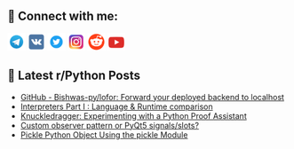 ## 🔎 Connect with me:
[<img src="https://github.com/bullbesh/bullbesh/blob/main/images/Telegram.png" width="32" height="32" />](https://t.me/bullbesh)
[<img src="https://github.com/bullbesh/bullbesh/blob/main/images/VK.png" width="32" height="32" />](https://vk.com/bullbesh)
[<img src="https://github.com/bullbesh/bullbesh/blob/main/images/Twitter.png" width="32" height="32" />](https://twitter.com/bullbesh1)
[<img src="https://github.com/bullbesh/bullbesh/blob/main/images/Instagram.png" width="32" height="32" />](https://www.instagram.com/bullbesh)
[<img src="https://github.com/bullbesh/bullbesh/blob/main/images/Reddit.png" width="32" height="32" />](https://www.reddit.com/user/bullbesh)
[<img src="https://github.com/bullbesh/bullbesh/blob/main/images/YouTube.png" width="32" height="32" />](https://www.youtube.com/channel/UCtfjRs6uzgq5mfm8S06WTcg)

## 📕 Latest r/Python Posts
<!-- BLOG-POST-LIST:START -->
- [GitHub - Bishwas-py/lofor: Forward your deployed backend to localhost](https://www.reddit.com/r/Python/comments/18xns47/github_bishwaspylofor_forward_your_deployed/)
- [Interpreters Part I : Language &amp; Runtime comparison](https://www.reddit.com/r/Python/comments/18xnppm/interpreters_part_i_language_runtime_comparison/)
- [Knuckledragger: Experimenting with a Python Proof Assistant](https://www.reddit.com/r/Python/comments/18xn6ne/knuckledragger_experimenting_with_a_python_proof/)
- [Custom observer pattern or PyQt5 signals/slots?](https://www.reddit.com/r/Python/comments/18xn6m9/custom_observer_pattern_or_pyqt5_signalsslots/)
- [Pickle Python Object Using the pickle Module](https://www.reddit.com/r/Python/comments/18xn2fz/pickle_python_object_using_the_pickle_module/)
<!-- BLOG-POST-LIST:END -->
